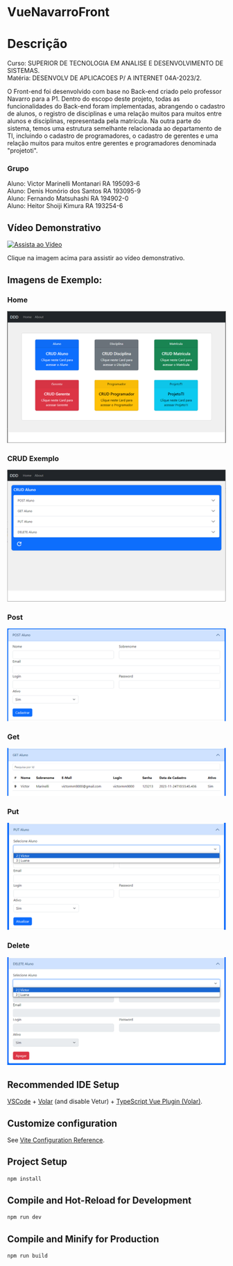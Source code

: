 # VueNavarroFront

# Descrição
Curso: SUPERIOR DE TECNOLOGIA EM ANALISE E DESENVOLVIMENTO DE SISTEMAS. <br>
Matéria: DESENVOLV DE APLICACOES P/ A INTERNET 04A-2023/2.<br>

O Front-end foi desenvolvido com base no Back-end criado pelo professor Navarro para a P1. Dentro do escopo deste projeto, todas as funcionalidades do Back-end foram implementadas, abrangendo o cadastro de alunos, o registro de disciplinas e uma relação muitos para muitos entre alunos e disciplinas, representada pela matrícula. Na outra parte do sistema, temos uma estrutura semelhante relacionada ao departamento de TI, incluindo o cadastro de programadores, o cadastro de gerentes e uma relação muitos para muitos entre gerentes e programadores denominada "projetoti".

### Grupo
Aluno: Victor Marinelli Montanari RA 195093-6 <br>
Aluno: Denis Honório dos Santos RA 193095-9 <br>
Aluno: Fernando Matsuhashi RA 194902-0 <br>
Aluno: Heitor Shoiji Kimura RA 193254-6 <br>

## Vídeo Demonstrativo
[![Assista ao Vídeo](https://img.youtube.com/vi/GW--y7tGiqo/maxresdefault.jpg)](https://youtu.be/GW--y7tGiqo)

Clique na imagem acima para assistir ao vídeo demonstrativo.

## Imagens de Exemplo:

### Home
![Home](/public/Home.PNG)

### CRUD Exemplo
![CRUD](/public/CRUDAluno.PNG)

### Post
![Post](/public/Post.PNG)

### Get
![Get](/public/Get.PNG)

### Put 
![Put](/public/Put.PNG)

### Delete
![Delete](/public/Delete.PNG)

## Recommended IDE Setup

[VSCode](https://code.visualstudio.com/) + [Volar](https://marketplace.visualstudio.com/items?itemName=Vue.volar) (and disable Vetur) + [TypeScript Vue Plugin (Volar)](https://marketplace.visualstudio.com/items?itemName=Vue.vscode-typescript-vue-plugin). <br>

## Customize configuration

See [Vite Configuration Reference](https://vitejs.dev/config/). <br>

## Project Setup

```sh
npm install
```

## Compile and Hot-Reload for Development

```sh
npm run dev
```

## Compile and Minify for Production

```sh
npm run build
```
